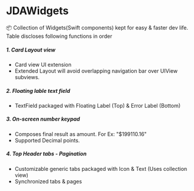 # JDAWidgets
📦 Collection of Widgets(Swift components) kept for easy & faster dev life.
Table discloses following functions in order 

##### 1. Card Layout view
- Card view UI extension
- Extended Layout will avoid overlapping navigation bar over UIView subviews.

##### 2. Floating lable text field
- TextField packaged with Floating Label (Top) & Error Label (Bottom) 

##### 3. On-screen number keypad
- Composes final result as amount. For Ex: "$199110.16"
- Supported Decimal points.

##### 4. Top Header tabs - Pagination
- Customizable generic tabs packaged with Icon & Text (Uses collection view)
- Synchronized tabs & pages
